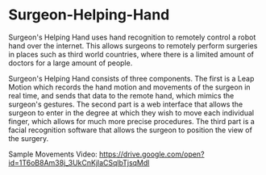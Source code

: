 # Surgeon-Helping-Hand

Surgeon's Helping Hand uses hand recognition to remotely control a robot hand over the internet. This allows surgeons to remotely perform surgeries in places such as third world countries, where there is a limited amount of doctors for a large amount of people.

Surgeon's Helping Hand consists of three components. The first is a Leap Motion which records the hand motion and movements of the surgeon in real time, and sends that data to the remote hand, which mimics the surgeon's gestures. The second part is a web interface that allows the surgeon to enter in the degree at which they wish to move each individual finger, which allows for much more precise procedures. The third part is a facial recognition software that allows the surgeon to position the view of the surgery.

Sample Movements Video: https://drive.google.com/open?id=1T6oB8Am38j_3UkCnKjlaCSqlbTjsqMdl


